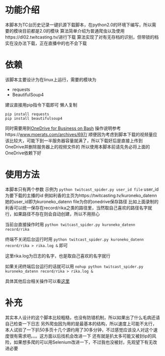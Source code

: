 # 功能介绍
本脚本为TC台历史记录一键扒源下载脚本，在python2.0的环境下编写，所以需要的模块目前都是2.0的模块
算法简单介绍为普通爬虫以及使用https://dl02.twitcasting.tv/进行下载
算法实现了对有无存档的识别，但带锁的档实在没办法下载，正在直播中的也不会下载

# 依赖
该脚本主要设计为在linux上运行，需要的模块为

- requests
- BeautifulSoup4

建议直接用pip指令下载即可
懒人复制
```
pip install requests
pip install beautifulsoup4
```
同时需要用到[OneDrive for Business on Bash](https://github.com/0oVicero0/OneDrive)
操作说明参考https://www.moerats.com/archives/697/
顺便因为考虑到脚本下载的视频量应该比较大，可能下到一半服务器容量就满了，所以下载好后是直接上传到OneDrive并删除服务器上的视频文件的
所以使用本脚本前请先务必将上面的OneDrive依赖下好

# 使用方法
本脚本只有两个参数
示例为
`python twitcast_spider.py user_id file`
user_id为要下载的主播的id
例如利香的主页为https://twitcasting.tv/kuroneko_datenn
她的user_id即为kuroneko_datenn
file为你的onedrive保存路径
比如上面录制的利香可以统一保存在record/rika之类的路径里，当然取自己喜欢的路径名字就行，如果路径不存在则会自动创建，所以不用担心

当前台直接操作时用
`python twitcast_spider.py kuroneko_datenn record/rika`

终端不关闭后台运行时用
`python twitcast_spider.py kuroneko_datenn record/rika > rika.log &`
即可

这里rika.log为日志的名字，也是取自己喜欢的名字就行

如果关闭终端后台运行的话就可以用
`nohup python twitcast_spider.py kuroneko_datenn record/rika > rika.log &`

具体其他后台相关操作可以看[这里](https://blog.csdn.net/weixin_39561473/article/details/89765106)

# 补充
其实本人设计的这个脚本比较粗糙，也没有防错机制，所以如果出了什么毛病还请自己检查一下日志
另外爬虫因为用的是最基本的结构，所以速度上可能不太行，本人试验了一下扒50多页十几个源约用了30多分钟，不过感觉应该没人对这个速度很有需求吧。。。这方面以后找机会改进一下
还有就是扒太多可能又被封ip的风险，如果想多爬的可以用Selenium改进一下，不过我也没被封，先观望下有无改进必要
